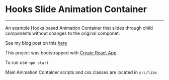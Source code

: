 # Hooks Slide Animation Container
---

An example Hooks based Animation Container that slides through child components without changes to the original componet.

See my blog post on this [here](https://justsome.codes/simplifying-react-animations-with-hooks/)

This project was bootstrapped with [Create React App](https://github.com/facebook/create-react-app).

To run use `npm start`

Main Animation Container scripts and css classes are located in `src/libs`